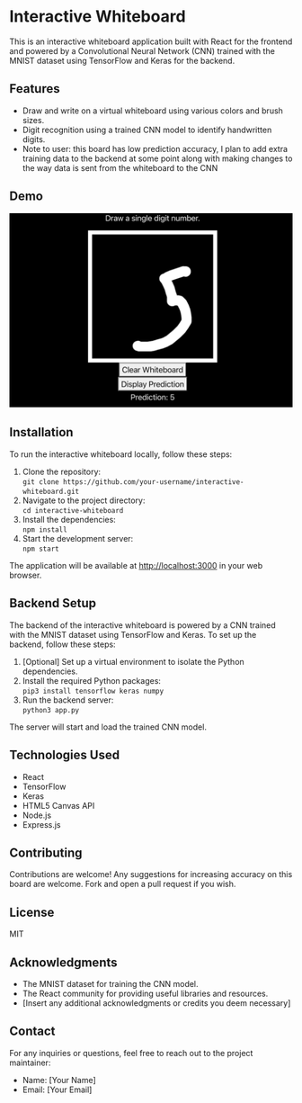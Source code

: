 <h1>Interactive Whiteboard</h1>

<p>This is an interactive whiteboard application built with React for the frontend and powered by a Convolutional Neural Network (CNN) trained with the MNIST dataset using TensorFlow and Keras for the backend.</p>

<h2>Features</h2>
<ul>
  <li>Draw and write on a virtual whiteboard using various colors and brush sizes.</li>
  <li>Digit recognition using a trained CNN model to identify handwritten digits.</li>
  <li>Note to user: this board has low prediction accuracy, I plan to add extra training data to the backend at some point along with making changes to the way data is sent from the whiteboard to the CNN</li>
</ul>

<h2>Demo</h2>
<img src="public/board_demo.png" alt="Demo" />

<h2>Installation</h2>
<p>To run the interactive whiteboard locally, follow these steps:</p>
<ol>
  <li>Clone the repository:<br>
    <code>git clone https://github.com/your-username/interactive-whiteboard.git</code></li>
  <li>Navigate to the project directory:<br>
    <code>cd interactive-whiteboard</code></li>
  <li>Install the dependencies:<br>
    <code>npm install</code></li>
  <li>Start the development server:<br>
    <code>npm start</code></li>
</ol>
<p>The application will be available at <a href="http://localhost:3000">http://localhost:3000</a> in your web browser.</p>

<h2>Backend Setup</h2>
<p>The backend of the interactive whiteboard is powered by a CNN trained with the MNIST dataset using TensorFlow and Keras. To set up the backend, follow these steps:</p>
<ol>
  <li>[Optional] Set up a virtual environment to isolate the Python dependencies.</li>
  <li>Install the required Python packages:<br>
    <code>pip3 install tensorflow keras numpy</code></li>
  <li>Run the backend server:<br>
    <code>python3 app.py</code></li>
</ol>
<p>The server will start and load the trained CNN model.</p>

<h2>Technologies Used</h2>
<ul>
  <li>React</li>
  <li>TensorFlow</li>
  <li>Keras</li>
  <li>HTML5 Canvas API</li>
  <li>Node.js</li>
  <li>Express.js</li>
</ul>

<h2>Contributing</h2>
<p>Contributions are welcome! Any suggestions for increasing accuracy on this board are welcome. Fork and open a pull request if you wish.</p>

<h2>License</h2>
<p>MIT</p>

<h2>Acknowledgments</h2>
<ul>
  <li>The MNIST dataset for training the CNN model.</li>
  <li>The React community for providing useful libraries and resources.</li>
  <li>[Insert any additional acknowledgments or credits you deem necessary]</li>
</ul>

<h2>Contact</h2>
<p>For any inquiries or questions, feel free to reach out to the project maintainer:</p>
<ul>
  <li>Name: [Your Name]</li>
  <li>Email: [Your Email]</li>
</ul>
